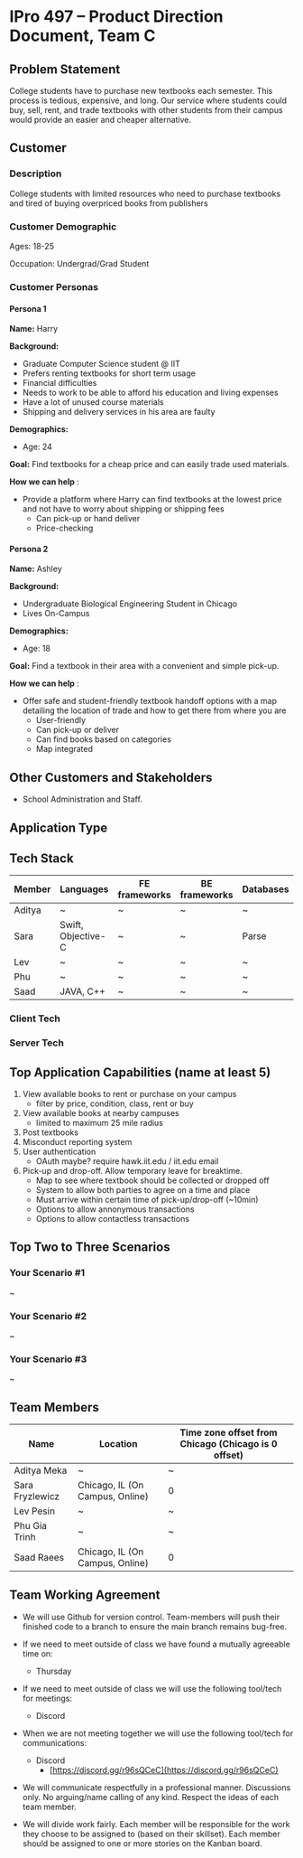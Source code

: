 # **IPro 497 – Product Direction Document, Team C**

## **Problem Statement**

College students have to purchase new textbooks each semester. This process is tedious, expensive, and long. Our service where students could buy, sell, rent, and trade textbooks with other students from their campus would provide an easier and cheaper alternative.

## **Customer**

### **Description**

College students with limited resources who need to purchase textbooks and tired of buying overpriced books from publishers

### **Customer Demographic**

Ages: 18-25

Occupation: Undergrad/Grad Student

### **Customer Personas**

#### Persona 1

**Name:** Harry

**Background:**

- Graduate Computer Science student @ IIT
- Prefers renting textbooks for short term usage
- Financial difficulties
- Needs to work to be able to afford his education and living expenses
- Have a lot of unused course materials
- Shipping and delivery services in his area are faulty

**Demographics:**

- Age: 24

**Goal:** Find textbooks for a cheap price and can easily trade used materials.

**How we can help** :

- Provide a platform where Harry can find textbooks at the lowest price and not have to worry about shipping or shipping fees
  - Can pick-up or hand deliver
  - Price-checking


#### Persona 2

**Name:** Ashley

**Background:**

- Undergraduate Biological Engineering Student in Chicago
- Lives On-Campus

**Demographics:**

- Age: 18

**Goal:** Find a textbook in their area with a convenient and simple pick-up.

**How we can help** :

- Offer safe and student-friendly textbook handoff options with a map detailing the location of trade and how to get there from where you are
  - User-friendly
  - Can pick-up or deliver
  - Can find books based on categories
  - Map integrated

## Other Customers and Stakeholders ##

- School Administration and Staff.

## **Application Type**



## **Tech Stack**




| **Member** | **Languages** | **FE frameworks** | **BE frameworks** | **Databases** |
| --- | --- | --- | --- | --- |
| Aditya | ~ | ~ | ~ | ~ |
| Sara |  Swift, Objective-C | ~ | ~ | Parse |
| Lev |  ~ | ~ | ~ | ~ |
| Phu |  ~ | ~ | ~ | ~ |
| Saad |  JAVA, C++ | ~ | ~ | ~ |

### **Client Tech**


### **Server Tech**


## **Top Application Capabilities (name at least 5)**

1. View available books to rent or purchase on your campus
     - filter by price, condition, class, rent or buy
2. View available books at nearby campuses
     - limited to maximum 25 mile radius
3. Post textbooks 
4. Misconduct reporting system
5. User authentication
     - OAuth maybe? require hawk.iit.edu / iit.edu email
6. Pick-up and drop-off. Allow temporary leave for breaktime.
     - Map to see where textbook should be collected or dropped off
     - System to allow both parties to agree on a time and place
     - Must arrive within certain time of pick-up/drop-off (~10min)
     - Options to allow annonymous transactions
     - Options to allow contactless transactions

## **Top Two to Three Scenarios**

### **Your Scenario #1**

~

### **Your Scenario #2**

~
### **Your Scenario #3**

~

##

## **Team Members**

| **Name** | **Location** | **Time zone offset from Chicago (Chicago is 0 offset)** |
| --- | --- | --- |
| Aditya Meka | ~ | ~ |
| Sara Fryzlewicz | Chicago, IL (On Campus, Online) | 0 |
| Lev Pesin | ~ | ~ |
| Phu Gia Trinh | ~ | ~ |
| Saad Raees | Chicago, IL (On Campus, Online) | 0 |

## **Team Working Agreement**

- We will use Github for version control. Team-members will push their finished code to a branch to ensure the main branch remains bug-free.

- If we need to meet outside of class we have found a mutually agreeable time on:

  - Thursday

- If we need to meet outside of class we will use the following tool/tech for meetings:

  - Discord

- When we are not meeting together we will use the following tool/tech for communications:

  - Discord
    - [https://discord.gg/r96sQCeC](https://discord.gg/r96sQCeC)

- We will communicate respectfully in a professional manner. Discussions only. No arguing/name calling of any kind. Respect the ideas of each team member.

- We will divide work fairly. Each member will be responsible for the work they choose to be assigned to (based on their skillset). Each member should be assigned to one or more stories on the Kanban board.

